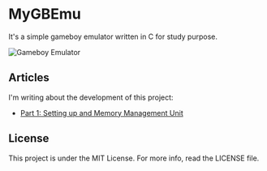 # MyGBEmu

It's a simple gameboy emulator written in C for study purpose.

![Gameboy Emulator](https://i.imgur.com/3oxDGGs.gif)

## Articles

I'm writing about the development of this project:

 * [Part 1: Setting up and Memory Management Unit](http://crocidb.com/articles/gameboy-emulator-1.html)

## License

This project is under the MIT License. For more info, read the LICENSE file.

